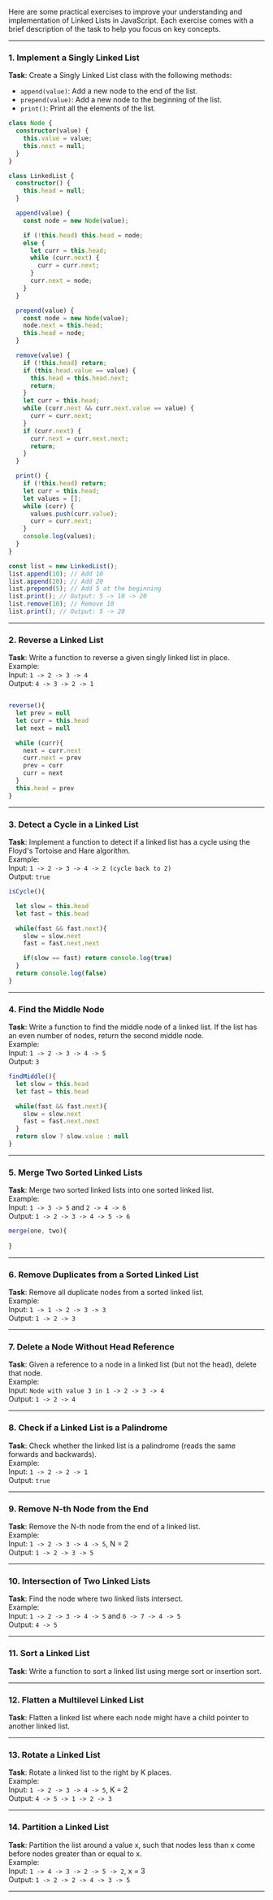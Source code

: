 Here are some practical exercises to improve your understanding and implementation of Linked Lists in JavaScript. Each exercise comes with a brief description of the task to help you focus on key concepts.

---

### **1. Implement a Singly Linked List**

**Task**: Create a Singly Linked List class with the following methods:

- `append(value)`: Add a new node to the end of the list.
- `prepend(value)`: Add a new node to the beginning of the list.
- `print()`: Print all the elements of the list.

```typescript
class Node {
  constructor(value) {
    this.value = value;
    this.next = null;
  }
}

class LinkedList {
  constructor() {
    this.head = null;
  }

  append(value) {
    const node = new Node(value);

    if (!this.head) this.head = node;
    else {
      let curr = this.head;
      while (curr.next) {
        curr = curr.next;
      }
      curr.next = node;
    }
  }

  prepend(value) {
    const node = new Node(value);
    node.next = this.head;
    this.head = node;
  }

  remove(value) {
    if (!this.head) return;
    if (this.head.value == value) {
      this.head = this.head.next;
      return;
    }
    let curr = this.head;
    while (curr.next && curr.next.value == value) {
      curr = curr.next;
    }
    if (curr.next) {
      curr.next = curr.next.next;
      return;
    }
  }

  print() {
    if (!this.head) return;
    let curr = this.head;
    let values = [];
    while (curr) {
      values.push(curr.value);
      curr = curr.next;
    }
    console.log(values);
  }
}

const list = new LinkedList();
list.append(10); // Add 10
list.append(20); // Add 20
list.prepend(5); // Add 5 at the beginning
list.print(); // Output: 5 -> 10 -> 20
list.remove(10); // Remove 10
list.print(); // Output: 5 -> 20
```

---

### **2. Reverse a Linked List**

**Task**: Write a function to reverse a given singly linked list in place.  
Example:  
Input: `1 -> 2 -> 3 -> 4`  
Output: `4 -> 3 -> 2 -> 1`

```javascript

reverse(){
  let prev = null
  let curr = this.head
  let next = null

  while (curr){
    next = curr.next
    curr.next = prev
    prev = curr
    curr = next
  }
  this.head = prev
}

```

---

### **3. Detect a Cycle in a Linked List**

**Task**: Implement a function to detect if a linked list has a cycle using the Floyd's Tortoise and Hare algorithm.  
Example:  
Input: `1 -> 2 -> 3 -> 4 -> 2 (cycle back to 2)`  
Output: `true`

```javascript
isCycle(){

  let slow = this.head
  let fast = this.head

  while(fast && fast.next){
    slow = slow.next
    fast = fast.next.next

    if(slow == fast) return console.log(true)
  }
  return console.log(false)
}
```

---

### **4. Find the Middle Node**

**Task**: Write a function to find the middle node of a linked list. If the list has an even number of nodes, return the second middle node.  
Example:  
Input: `1 -> 2 -> 3 -> 4 -> 5`  
Output: `3`

```javascript
findMiddle(){
  let slow = this.head
  let fast = this.head

  while(fast && fast.next){
    slow = slow.next
    fast = fast.next.next
  }
  return slow ? slow.value : null
}

```

---

### **5. Merge Two Sorted Linked Lists**

**Task**: Merge two sorted linked lists into one sorted linked list.  
Example:  
Input: `1 -> 3 -> 5` and `2 -> 4 -> 6`  
Output: `1 -> 2 -> 3 -> 4 -> 5 -> 6`

```javascript
merge(one, two){
  
}
```
---

### **6. Remove Duplicates from a Sorted Linked List**

**Task**: Remove all duplicate nodes from a sorted linked list.  
Example:  
Input: `1 -> 1 -> 2 -> 3 -> 3`  
Output: `1 -> 2 -> 3`

---

### **7. Delete a Node Without Head Reference**

**Task**: Given a reference to a node in a linked list (but not the head), delete that node.  
Example:  
Input: `Node with value 3 in 1 -> 2 -> 3 -> 4`  
Output: `1 -> 2 -> 4`

---

### **8. Check if a Linked List is a Palindrome**

**Task**: Check whether the linked list is a palindrome (reads the same forwards and backwards).  
Example:  
Input: `1 -> 2 -> 2 -> 1`  
Output: `true`

---

### **9. Remove N-th Node from the End**

**Task**: Remove the N-th node from the end of a linked list.  
Example:  
Input: `1 -> 2 -> 3 -> 4 -> 5`, N = 2  
Output: `1 -> 2 -> 3 -> 5`

---

### **10. Intersection of Two Linked Lists**

**Task**: Find the node where two linked lists intersect.  
Example:  
Input: `1 -> 2 -> 3 -> 4 -> 5` and `6 -> 7 -> 4 -> 5`  
Output: `4 -> 5`

---

### **11. Sort a Linked List**

**Task**: Write a function to sort a linked list using merge sort or insertion sort.

---

### **12. Flatten a Multilevel Linked List**

**Task**: Flatten a linked list where each node might have a child pointer to another linked list.

---

### **13. Rotate a Linked List**

**Task**: Rotate a linked list to the right by K places.  
Example:  
Input: `1 -> 2 -> 3 -> 4 -> 5`, K = 2  
Output: `4 -> 5 -> 1 -> 2 -> 3`

---

### **14. Partition a Linked List**

**Task**: Partition the list around a value x, such that nodes less than x come before nodes greater than or equal to x.  
Example:  
Input: `1 -> 4 -> 3 -> 2 -> 5 -> 2`, x = 3  
Output: `1 -> 2 -> 2 -> 4 -> 3 -> 5`

---
